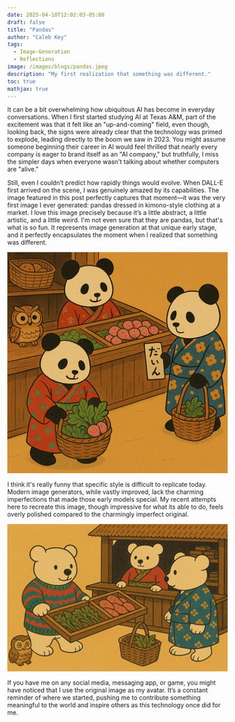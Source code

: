 ```yaml
---
date: 2025-04-10T12:02:03-05:00
draft: false
title: "Pandas"
author: "Caleb Key"
tags:
  - Image-Generation
  - Reflections
image: /images/blogs/pandas.jpeg
description: "My first realization that something was different."
toc: true
mathjax: true
---
```


It can be a bit overwhelming how ubiquitous AI has become in everyday conversations. When I first started studying AI at Texas A&M, part of the excitement was that it felt like an "up-and-coming" field, even though, looking back, the signs were already clear that the technology was primed to explode, leading directly to the boom we saw in 2023. You might assume someone beginning their career in AI would feel thrilled that nearly every company is eager to brand itself as an "AI company," but truthfully, I miss the simpler days when everyone wasn't talking about whether computers are "alive."

Still, even I couldn’t predict how rapidly things would evolve. When DALL-E first arrived on the scene, I was genuinely amazed by its capabilities. The image featured in this post perfectly captures that moment—it was the very first image I ever generated: pandas dressed in kimono-style clothing at a market. I love this image precisely because it’s a little abstract, a little artistic, and a little weird. I'm not even sure that they are pandas, but that's what is so fun. It represents image generation at that unique early stage, and it perfectly encapsulates the moment when I realized that something was different.

![Panda Recreation 1](/images/blogs/pandas_new_1.png)

I think it's really funny that specific style is difficult to replicate today. Modern image generators, while vastly improved, lack the charming imperfections that made those early models special. My recent attempts here to recreate this image, though impressive for what its able to do, feels overly polished compared to the charmingly imperfect original.

![Panda Recreation 2](/images/blogs/pandas_new_2.png)

If you have me on any social media, messaging app, or game, you might have noticed that I use the original image as my avatar. It’s a constant reminder of where we started, pushing me to contribute something meaningful to the world and inspire others as this technology once did for me.

